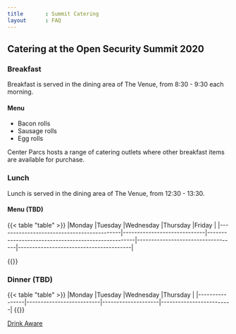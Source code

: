 ```yaml
---
title       : Summit Catering
layout      : FAQ
---
```


## Catering at the Open Security Summit 2020

### Breakfast
Breakfast is served in the dining area of The Venue, from 8:30 - 9:30 each morning.

#### Menu
 - Bacon rolls
 - Sausage rolls
 - Egg rolls
 
 Center Parcs hosts a range of catering outlets where other breakfast items are available for purchase.
 
### Lunch
Lunch is served in the dining area of The Venue, from 12:30 - 13:30.

#### Menu (TBD)
{{< table "table" >}}
|Monday                                     |Tuesday                      |Wednesday                                           |Thursday                           |Friday                                  |
|-------------------------------------------|-----------------------------|----------------------------------------------------|-----------------------------------|----------------------------------------|

{{</table>}}
### Dinner (TBD)

{{< table "table" >}}
|Monday          |Tuesday                   |Wednesday           |Thursday                 |
|----------------|--------------------------|--------------------|-------------------------|
{{</table>}}

[Drink Aware](https://www.drinkaware.co.uk/?gclid=EAIaIQobChMIgOfy15rL4gIVZrftCh3Gbgn8EAAYASAAEgL05vD_BwE)
